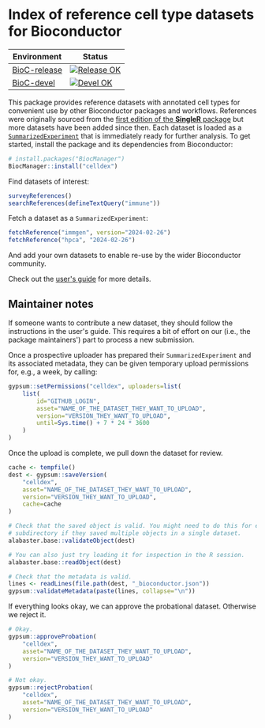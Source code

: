 # Index of reference cell type datasets for Bioconductor

|Environment|Status|
|---|---|
|[BioC-release](https://bioconductor.org/packages/release/data/experiment/html/celldex.html)|[![Release OK](https://bioconductor.org/shields/build/release/data-experiment/celldex.svg)](http://bioconductor.org/checkResults/release/data-experiment-LATEST/celldex/)|
|[BioC-devel](https://bioconductor.org/packages/devel/data/experiment/html/celldex.html)|[![Devel OK](https://bioconductor.org/shields/build/devel/data-experiment/celldex.svg)](http://bioconductor.org/checkResults/devel/data-experiment-LATEST/celldex/)|

This package provides reference datasets with annotated cell types for convenient use by other Bioconductor packages and workflows.
References were originally sourced from the [first edition of the **SingleR** package](https://github.com/dviraran/SingleR) but more datasets have been added since then.
Each dataset is loaded as a [`SummarizedExperiment`](https://bioconductor.org/packages/SummarizedExperiment) that is immediately ready for further analysis.
To get started, install the package and its dependencies from Bioconductor:

```r
# install.packages("BiocManager")
BiocManager::install("celldex")
```

Find datasets of interest:

```r
surveyReferences()
searchReferences(defineTextQuery("immune"))
```

Fetch a dataset as a `SummarizedExperiment`:

```r
fetchReference("immgen", version="2024-02-26")
fetchReference("hpca", "2024-02-26")
```

And add your own datasets to enable re-use by the wider Bioconductor community.

Check out the [user's guide](https://bioconductor.org/packages/release/data/experiment/vignettes/celldex/inst/doc/userguide.html) for more details.

## Maintainer notes

If someone wants to contribute a new dataset, they should follow the instructions in the user's guide.
This requires a bit of effort on our (i.e., the package maintainers') part to process a new submission.

Once a prospective uploader has prepared their `SummarizedExperiment` and its associated metadata,
they can be given temporary upload permissions for, e.g., a week, by calling:

```r
gypsum::setPermissions("celldex", uploaders=list(
    list(
        id="GITHUB_LOGIN", 
        asset="NAME_OF_THE_DATASET_THEY_WANT_TO_UPLOAD",
        version="VERSION_THEY_WANT_TO_UPLOAD",
        until=Sys.time() + 7 * 24 * 3600
    )
)
```

Once the upload is complete, we pull down the dataset for review.

```r
cache <- tempfile()
dest <- gypsum::saveVersion(
    "celldex", 
    asset="NAME_OF_THE_DATASET_THEY_WANT_TO_UPLOAD",
    version="VERSION_THEY_WANT_TO_UPLOAD",
    cache=cache
)

# Check that the saved object is valid. You might need to do this for each
# subdirectory if they saved multiple objects in a single dataset.
alabaster.base::validateObject(dest)

# You can also just try loading it for inspection in the R session.
alabaster.base::readObject(dest)

# Check that the metadata is valid.
lines <- readLines(file.path(dest, "_bioconductor.json"))
gypsum::validateMetadata(paste(lines, collapse="\n"))
```

If everything looks okay, we can approve the probational dataset.
Otherwise we reject it.

```r
# Okay.
gypsum::approveProbation(
    "celldex", 
    asset="NAME_OF_THE_DATASET_THEY_WANT_TO_UPLOAD",
    version="VERSION_THEY_WANT_TO_UPLOAD"
)

# Not okay.
gypsum::rejectProbation(
    "celldex", 
    asset="NAME_OF_THE_DATASET_THEY_WANT_TO_UPLOAD",
    version="VERSION_THEY_WANT_TO_UPLOAD"
)
```

